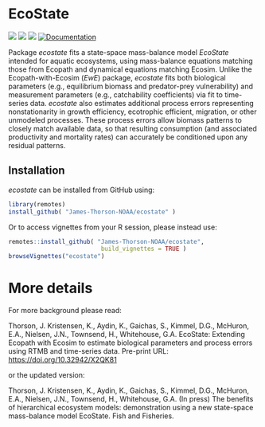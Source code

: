 # EcoState

[![](https://www.r-pkg.org/badges/version/ecostate)](https://cran.r-project.org/package=ecostate)
[![](https://cranlogs.r-pkg.org/badges/ecostate)](https://cran.r-project.org/package=ecostate)
[![](https://cranlogs.r-pkg.org/badges/grand-total/ecostate)](https://cran.r-project.org/package=ecostate)
[![Documentation](https://img.shields.io/badge/documentation-ecostate-orange.svg?colorB=E91E63)](https://james-thorson-noaa.github.io/ecostate/)

Package _ecostate_ fits a state-space mass-balance model _EcoState_ intended for aquatic ecosystems, using mass-balance equations matching those from Ecopath and dynamical equations matching Ecosim.  Unlike the Ecopath-with-Ecosim (_EwE_) package, _ecostate_ fits both biological parameters (e.g., equilibrium biomass and predator-prey vulnerability) and measurement parameters (e.g., catchability coefficients) via fit to time-series data.  _ecostate_ also estimates additional process errors representing nonstationarity in growth efficiency, ecotrophic efficient, migration, or other unmodeled processes.  These process errors allow biomass patterns to closely match available data, so that resulting consumption (and associated productivity and mortality rates) can accurately be conditioned upon any residual patterns.     

## Installation

_ecostate_ can be installed from GitHub using:

``` r
library(remotes)
install_github( "James-Thorson-NOAA/ecostate" )
```

Or to access vignettes from your R session, please instead use:

``` r
remotes::install_github( "James-Thorson-NOAA/ecostate",
                          build_vignettes = TRUE )
browseVignettes("ecostate")
```

# More details 

For more background please read:

Thorson, J.  Kristensen, K., Aydin, K., Gaichas, S., Kimmel, D.G., McHuron, E.A., Nielsen, J.N., Townsend, H., Whitehouse, G.A. EcoState:  Extending Ecopath with Ecosim to estimate biological parameters and process errors using RTMB and time-series data.  Pre-print URL: https://doi.org/10.32942/X2QK81 

or the updated version:

Thorson, J.  Kristensen, K., Aydin, K., Gaichas, S., Kimmel, D.G., McHuron, E.A., Nielsen, J.N., Townsend, H., Whitehouse, G.A. (In press) The benefits of hierarchical ecosystem models: demonstration using a new state-space mass-balance model EcoState.  Fish and Fisheries.  
